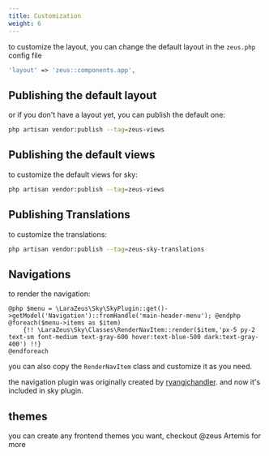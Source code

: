 ```yaml
---
title: Customization
weight: 6
---
```


to customize the layout, you can change the default layout in the `zeus.php` config file

```php
'layout' => 'zeus::components.app',
```

## Publishing the default layout

or if you don't have a layout yet, you can publish the default one:

```bash
php artisan vendor:publish --tag=zeus-views
```

## Publishing the default views

to customize the default views for sky:

```bash
php artisan vendor:publish --tag=zeus-views
```

## Publishing Translations

to customize the translations:

```bash
php artisan vendor:publish --tag=zeus-sky-translations
```


## Navigations

to render the navigation:

```
@php $menu = \LaraZeus\Sky\SkyPlugin::get()->getModel('Navigation')::fromHandle('main-header-menu'); @endphp
@foreach($menu->items as $item)
    {!! \LaraZeus\Sky\Classes\RenderNavItem::render($item,'px-5 py-2 text-sm font-medium text-gray-600 hover:text-blue-500 dark:text-gray-400') !!}
@endforeach
```

you can also copy the `RenderNavItem` class and customize it as you need.

the navigation plugin was originally created by [ryangjchandler](https://github.com/ryangjchandler/filament-navigation). and now it's included in sky plugin.

## themes

you can create any frontend themes you want, checkout @zeus Artemis for more
